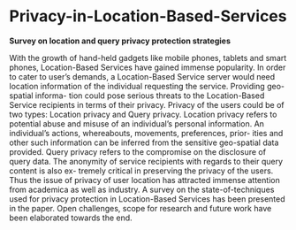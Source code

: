 # Privacy-in-Location-Based-Services

**Survey on location and query privacy protection strategies**

With the growth of hand-held gadgets like mobile phones, tablets and
smart phones, Location-Based Services have gained immense popularity. In order
to cater to user’s demands, a Location-Based Service server would need location
information of the individual requesting the service. Providing geo-spatial informa-
tion could pose serious threats to the Location-Based Service recipients in terms of
their privacy. Privacy of the users could be of two types: Location privacy and Query
privacy.
Location privacy refers to potential abuse and misuse of an individual’s personal
information. An individual’s actions, whereabouts, movements, preferences, prior-
ities and other such information can be inferred from the sensitive geo-spatial data
provided. Query privacy refers to the compromise on the disclosure of query data.
The anonymity of service recipients with regards to their query content is also ex-
tremely critical in preserving the privacy of the users. Thus the issue of privacy of
user location has attracted immense attention from academica as well as industry.
A survey on the state-of-techniques used for privacy protection in Location-Based
Services has been presented in the paper. Open challenges, scope for research and
future work have been elaborated towards the end.

